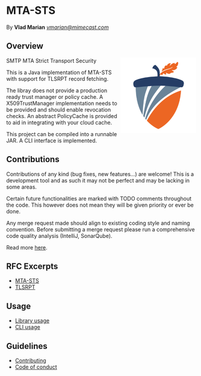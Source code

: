 MTA-STS
=======
By **Vlad Marian** *<vmarian@mimecast.com>*


Overview
--------
<img align="right" width="200" height="200" src="doc/logo.png">
SMTP MTA Strict Transport Security

This is a Java implementation of MTA-STS with support for TLSRPT record fetching.

The libray does not provide a production ready trust manager or policy cache.
A X509TrustManager implementation needs to be provided and should enable revocation checks.
An abstract PolicyCache is provided to aid in integrating with your cloud cache. 

This project can be compiled into a runnable JAR.
A CLI interface is implemented.


Contributions
-------------
Contributions of any kind (bug fixes, new features...) are welcome!
This is a development tool and as such it may not be perfect and may be lacking in some areas.

Certain future functionalities are marked with TODO comments throughout the code.
This however does not mean they will be given priority or ever be done.

Any merge request made should align to existing coding style and naming convention.
Before submitting a merge request please run a comprehensive code quality analysis (IntelliJ, SonarQube).

Read more [here](contributing.md).


RFC Excerpts
------------
- [MTA-STS](doc/mta-sts.md)
- [TLSRPT](doc/tlsrpt.md)


Usage
-----
- [Library usage](doc/lib.md)
- [CLI usage](doc/cli.md)


Guidelines
----------
- [Contributing](contributing.md)
- [Code of conduct](code_of_conduct.md)
